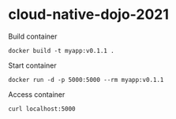 # cloud-native-dojo-2021

Build container

```
docker build -t myapp:v0.1.1 .
```

Start container

```
docker run -d -p 5000:5000 --rm myapp:v0.1.1
```

Access container

```
curl localhost:5000
```
